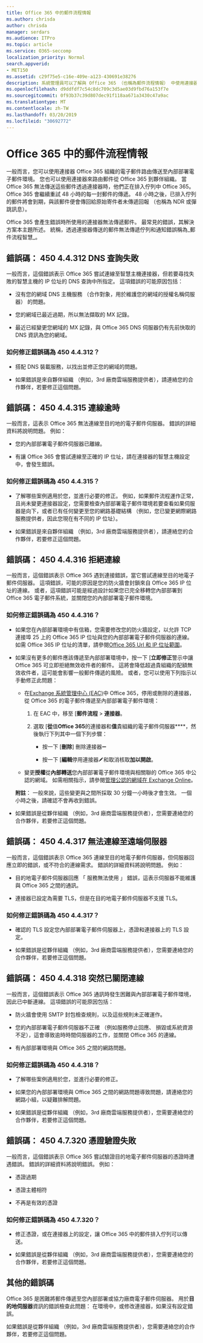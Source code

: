 ```yaml
---
title: Office 365 中的郵件流程情報
ms.author: chrisda
author: chrisda
manager: serdars
ms.audience: ITPro
ms.topic: article
ms.service: O365-seccomp
localization_priority: Normal
search.appverid:
- MET150
ms.assetid: c29f75e5-c16e-409e-a123-430691e38276
description: 系統管理員可以了解與 Office 365 （也稱為郵件流程情報） 中使用連接器的郵件傳遞相關聯的錯誤碼。
ms.openlocfilehash: d9ddfdf7c54c8dc709c3d5ae03d9fbd76a153f7e
ms.sourcegitcommit: 0f93b37c39d807dec91f118aa671a3430c47a9ac
ms.translationtype: MT
ms.contentlocale: zh-TW
ms.lasthandoff: 03/20/2019
ms.locfileid: "30692772"
---
```

# <a name="mail-flow-intelligence-in-office-365"></a>Office 365 中的郵件流程情報

一般而言，您可以使用連接器 Office 365 組織的電子郵件路由傳送至內部部署電子郵件環境。 您也可以使用連接器來路由郵件從 Office 365 到夥伴組織。 當 Office 365 無法傳送這些郵件透過連接器時，他們正在排入佇列中 Office 365。 Office 365 會繼續重試 48 小時的每一封郵件的傳遞。 48 小時之後，已排入佇列的郵件將會到期，與該郵件便會傳回給原始寄件者未傳遞回報 （也稱為 NDR 或彈跳訊息）。

Office 365 會產生錯誤時所使用的連接器無法傳遞郵件。 最常見的錯誤，其解決方案本主題所述。 統稱，透過連接器傳送的郵件無法傳遞佇列和通知錯誤稱為_郵件流程智慧_。

## <a name="error-code-450-44312-dns-query-failed"></a>錯誤碼： 450 4.4.312 DNS 查詢失敗

一般而言，這個錯誤表示 Office 365 嘗試連線至智慧主機連接器，但若要尋找失敗的智慧主機的 IP 位址的 DNS 查詢中所指定。 這項錯誤的可能原因包括：

- 沒有您的網域 DNS 主機服務 （合作對象，用於維護您的網域的授權名稱伺服器） 的問題。

- 您的網域已最近過期，所以無法擷取的 MX 記錄。

- 最近已經變更您網域的 MX 記錄，與 Office 365 DNS 伺服器仍有先前快取的 DNS 資訊為您的網域。

### <a name="how-do-i-fix-error-code-450-44312"></a>如何修正錯誤碼為 450 4.4.312？

- 搭配 DNS 裝載服務，以找出並修正您的網域的問題。

- 如果錯誤是來自夥伴組織 （例如，3rd 廠商雲端服務提供者），請連絡您的合作夥伴，若要修正這個問題。

## <a name="error-code-450-44315-connection-timed-out"></a>錯誤碼： 450 4.4.315 連線逾時

一般而言，這表示 Office 365 無法連線至目的地的電子郵件伺服器。 錯誤的詳細資料將說明問題。 例如：

- 您的內部部署電子郵件伺服器已離線。

- 有讓 Office 365 會嘗試連線至正確的 IP 位址，請在連接器的智慧主機設定中，會發生錯誤。

### <a name="how-do-i-fix-error-code-450-44315"></a>如何修正錯誤碼為 450 4.4.315？

- 了解哪些案例適用於您，並進行必要的修正。 例如，如果郵件流程運作正常，且尚未變更連接器設定，您需要檢查內部部署電子郵件環境若要查看如果伺服器是向下，或者已有任何變更至您的網路基礎結構 （例如，您已變更網際網路服務提供者，因此您現在有不同的 IP 位址）。

- 如果錯誤是來自夥伴組織 （例如，3rd 廠商雲端服務提供者），請連絡您的合作夥伴，若要修正這個問題。

## <a name="error-code-450-44316-connection-refused"></a>錯誤碼： 450 4.4.316 拒絕連線

一般而言，這個錯誤表示 Office 365 遇到連接錯誤，當它嘗試連線至目的地電子郵件伺服器。 這項錯誤，可能的原因是您的防火牆會封鎖來自 Office 365 IP 位址的連線。 或者，這項錯誤可能是經過設計如果您已完全移轉您內部部署到 Office 365 電子郵件系統，並關閉您的內部部署電子郵件環境。

### <a name="how-do-i-fix-error-code-450-44316"></a>如何修正錯誤碼為 450 4.4.316？

- 如果您在內部部署環境中有信箱，您需要修改您的防火牆設定，以允許 TCP 連接埠 25 上的 Office 365 IP 位址與您的內部部署電子郵件伺服器的連線。 如需 Office 365 IP 位址的清單，請參閱[Office 365 Url 和 IP 位址範圍](https://support.office.com/article/8548a211-3fe7-47cb-abb1-355ea5aa88a2.aspx)。

- 如果沒有更多的郵件應該傳遞至內部部署環境中，按一下 [**立即修正**警示中讓 Office 365 可立即拒絕無效收件者的郵件。 這將會降低超過貴組織的配額無效收件者，這可能會影響一般郵件傳遞的風險。 或者，您可以使用下列指示以手動修正此問題：

  - 在[Exchange 系統管理中心 (EAC)](https://docs.microsoft.com/Exchange/exchange-admin-center)中 Office 365，停用或刪除的連接器，從 Office 365 的電子郵件傳遞至內部部署電子郵件環境：

    1. 在 EAC 中，移至 [**郵件流程** \> **連接器**。

    2. 選取 [**從**值**Office 365**的連接器和**值**貴組織的電子郵件伺服器****，然後執行下列其中一個下列步驟：

       - 按一下 [**刪除**] 刪除連接器![移除圖示](media/adf01106-cc79-475c-8673-065371c1897b.gif)

       - 按一下 [**編輯**停用連接器![編輯圖示](media/ebd260e4-3556-4fb0-b0bb-cc489773042c.gif)和取消核取**加以開啟**。

  - 變更**授權**從**內部轉送**您內部部署電子郵件環境與相關聯的 Office 365 中公認的網域。 如需相關指示，請參閱[管理公認的網域在 Exchange Online](https://go.microsoft.com/fwlink/p/?linkid=785428)。

  **附註**： 一般來說，這些變更與之間所採取 30 分鐘一小時後才會生效。 一個小時之後，請確認不會再收到錯誤。

- 如果錯誤是從夥伴組織 （例如，3rd 廠商雲端服務提供者），您需要連絡您的合作夥伴，若要修正這個問題。

## <a name="error-code-450-44317-cannot-connect-to-remote-server"></a>錯誤碼： 450 4.4.317 無法連線至遠端伺服器

一般而言，這個錯誤表示 Office 365 連線至目的地電子郵件伺服器，但伺服器回應立即的錯誤，或不符合的連線需求。 錯誤的詳細資料將說明問題。 例如：

- 目的地電子郵件伺服器回應 「 服務無法使用 」 錯誤，這表示伺服器不能維護與 Office 365 之間的通訊。

- 連接器已設定為需要 TLS，但是在目的地電子郵件伺服器不支援 TLS。

### <a name="how-do-i-fix-error-code-450-44317"></a>如何修正錯誤碼為 450 4.4.317？

- 確認的 TLS 設定您內部部署電子郵件伺服器上，憑證和連接器上的 TLS 設定。

- 如果錯誤是從夥伴組織 （例如，3rd 廠商雲端服務提供者），您需要連絡您的合作夥伴，若要修正這個問題。

## <a name="error-code-450-44318-connection-was-closed-abruptly"></a>錯誤碼： 450 4.4.318 突然已關閉連線

一般而言，這個錯誤表示 Office 365 通訊時發生困難與內部部署電子郵件環境，因此已中斷連線。 這項錯誤的可能原因包括：

- 防火牆會使用 SMTP 封包檢查規則，以及這些規則未正確運作。

- 您的內部部署電子郵件伺服器不正確 （例如服務停止回應、 損毀或系統資源不足），這會導致逾時時間伺服器的工作，並關閉 Office 365 的連線。

- 有內部部署環境與 Office 365 之間的網路問題。

### <a name="how-do-i-fix-error-code-450-44318"></a>如何修正錯誤碼為 450 4.4.318？

- 了解哪些案例適用於您，並進行必要的修正。

- 如果您的內部部署環境與 Office 365 之間的網路問題導致問題，請連絡您的網路小組，以疑難排解問題。

- 如果錯誤是從夥伴組織 （例如，3rd 廠商雲端服務提供者），您需要連絡您的合作夥伴，若要修正這個問題。

## <a name="error-code-450-47320-certificate-validation-failed"></a>錯誤碼： 450 4.7.320 憑證驗證失敗

一般而言，這個錯誤表示 Office 365 嘗試驗證目的地電子郵件伺服器的憑證時遭遇錯誤。 錯誤的詳細資料將說明錯誤。 例如：

- 憑證過期

- 憑證主體相符

- 不再是有效的憑證

### <a name="how-do-i-fix-error-code-450-47320"></a>如何修正錯誤碼為 450 4.7.320？

- 修正憑證，或在連接器上的設定，讓 Office 365 中的郵件排入佇列可以傳送。

- 如果錯誤是從夥伴組織 （例如，3rd 廠商雲端服務提供者），您需要連絡您的合作夥伴，若要修正這個問題。

## <a name="other-error-codes"></a>其他的錯誤碼

Office 365 是困難將郵件傳遞至您內部部署或協力廠商電子郵件伺服器。 用於**目的地伺服器**資訊的錯誤檢查此問題： 在環境中，或修改連接器，如果沒有設定錯誤。 

如果錯誤是從夥伴組織 （例如，3rd 廠商雲端服務提供者），您需要連絡您的合作夥伴，若要修正這個問題。
